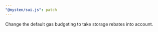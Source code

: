 ```yaml
---
"@mysten/sui.js": patch
---
```


Change the default gas budgeting to take storage rebates into account.
